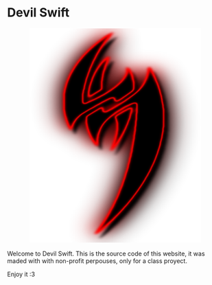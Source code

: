 # Devil Swift
<p align="center"><img src="https://raw.githubusercontent.com/hatsumiku03/icons/refs/heads/main/IconsNotMine/DevilGenSymbolJin.png" width="400" height="500" alt="Laravel Logo"></p>

Welcome to Devil Swift.
This is the source code of this website, it was maded with with non-profit perpouses, only for a class proyect.

Enjoy it :3
